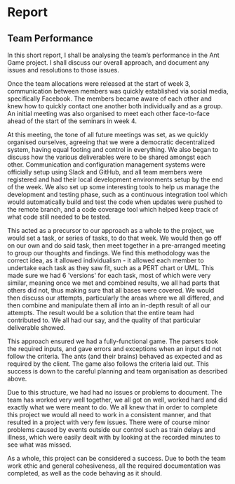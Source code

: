 # Report
## Team Performance In this short report, I shall be analysing the team’s performance in the Ant Game project. I shall discuss our overall approach, and document any issues and resolutions to those issues.
Once the team allocations were released at the start of week 3, communication between members was quickly established via social media, specifically Facebook. The members became aware of each other and knew how to quickly contact one another both individually and as a group. An initial meeting was also organised to meet each other face-to-face ahead of the start of the seminars in week 4.
 At this meeting, the tone of all future meetings was set, as we quickly organised ourselves, agreeing that we were a democratic decentralized system, having equal footing and control in everything. We also began to discuss how the various deliverables were to be shared amongst each other. Communication and configuration management systems were officially setup using Slack and GitHub, and all team members were registered and had their local development environments setup by the end of the week. We also set up some interesting tools to help us manage the development and testing phase, such as a continuous integration tool which would automatically build and test the code when updates were pushed to the remote branch, and a code coverage tool which helped keep track of what code still needed to be tested. 
This acted as a precursor to our approach as a whole to the project, we would set a task, or series of tasks, to do that week. We would then go off on our own and do said task, then meet together in a pre-arranged meeting to group our thoughts and findings. We find this methodology was the correct idea, as it allowed individualism - it allowed each member to undertake each task as they saw fit, such as a PERT chart or UML. This made sure we had 6 'versions' for each task, most of which were very similar, meaning once we met and combined results, we all had parts that others did not, thus making sure that all bases were covered. We would then discuss our attempts, particularly the areas where we all differed, and then combine and manipulate them all into an in-depth result of all our attempts. The result would be a solution that the entire team had contributed to. We all had our say, and the quality of that particular deliverable showed.
This approach ensured we had a fully-functional game. The parsers took the required inputs, and gave errors and exceptions when an input did not follow the criteria. The ants (and their brains) behaved as expected and as required by the client. The game also follows the criteria laid out. This success is down to the careful planning and team organisation as described above.
Due to this structure, we had had no issues or problems to document. The team has worked very well together, we all got on well, worked hard and did exactly what we were meant to do. We all knew that in order to complete this project we would all need to work in a consistent manner, and that resulted in a project with very few issues. There were of course minor problems caused by events outside our control such as train delays and illness, which were easily dealt with by looking at the recorded minutes to see what was missed.
As a whole, this project can be considered a success. Due to both the team work ethic and general cohesiveness, all the required documentation was completed, as well as the code behaving as it should.  